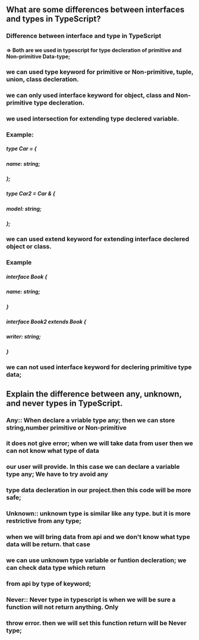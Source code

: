 
## What are some differences between interfaces and types in TypeScript? ##

  ### Difference between interface and type in TypeScript ###
#### => Both are we used in typescript for type decleration of primitive and Non-primitive Data-type;

### we can used type keyword for primitive or Non-primitive, tuple, union, class decleration.
### we can only used interface keyword for object, class and Non-primitive type decleration.

### we used intersection for extending type declered variable. 
### Example:

##### type Car = {
#####  name: string;
##### };

##### type Car2 = Car & {
#####  model: string;
##### };

### we can used extend keyword for extending interface declered object or class. 
### Example

##### interface Book {
#####  name: string;
##### }

##### interface Book2 extends Book {
#####  writer: string;
##### }

### we can not used interface keyword for declering primitive type data;

## Explain the difference between any, unknown, and never types in TypeScript.

### Any:: When declare a vriable type any; then we can store string,number primitive or Non-primitive
### it does not give error; when we will take data from user then we can not know what type of data
### our user will provide. In this case we can declare a variable type any; We have to try avoid any
### type data decleration in our project.then this code will be more safe;

### Unknown:: unknown type is similar like any type. but it is more restrictive from any type;
### when we will bring data from api and we don't know what type data will be return. that case
### we can use unknown type variable or funtion decleration; we can check data type which return
### from api by type of keyword;

### Never:: Never type in typescript is when we will be sure a function will not return anything. Only 
### throw error. then we will set this function return will be Never type;